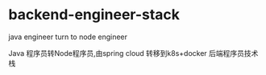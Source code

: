 # backend-engineer-stack
java engineer turn to node engineer

Java 程序员转Node程序员,由spring cloud 转移到k8s+docker
后端程序员技术栈